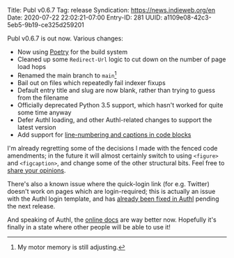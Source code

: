 Title: Publ v0.6.7
Tag: release
Syndication: https://news.indieweb.org/en
Date: 2020-07-22 22:02:21-07:00
Entry-ID: 281
UUID: a1109e08-42c3-5eb5-9b19-ce325d259201

Publ v0.6.7 is out now. Various changes:

* Now using [Poetry](https://python-poetry.org/) for the build system
* Cleaned up some `Redirect-Url` logic to cut down on the number of page load hops
* Renamed the main branch to `main`[^motor memory]
* Bail out on files which repeatedly fail indexer fixups
* Default entry title and slug are now blank, rather than trying to guess from the filename
* Officially deprecated Python 3.5 support, which hasn't worked for quite some time anyway
* Defer Authl loading, and other Authl-related changes to support the latest version
* Add support for [line-numbering and captions in code blocks](322#fenced-code)

[^motor memory]: My motor memory is still adjusting.

I'm already regretting some of the decisions I made with the fenced code amendments; in the future it will almost certainly switch to using `<figure>` and `<figcaption>`, and change some of the other structural bits. Feel free to [share your opinions](https://github.com/PlaidWeb/Publ/issues/399).

There's also a known issue where the quick-login link (for e.g. Twitter) doesn't work on pages which are login-required; this is actually an issue with the Authl login template, and has [already been fixed in Authl](https://github.com/PlaidWeb/Authl/commit/66e10e1bd3f661d5a4fc9e4b554cb6462d8019a9) pending the next release.

And speaking of Authl, the [online docs](https://authl.readthedocs.io/) are way better now. Hopefully it's finally in a state where other people will be able to use it!

